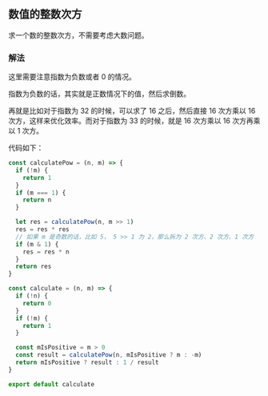 ## 数值的整数次方

求一个数的整数次方，不需要考虑大数问题。

### 解法

这里需要注意指数为负数或者 0 的情况。

指数为负数的话，其实就是正数情况下的值，然后求倒数。

再就是比如对于指数为 32 的时候，可以求了 16 之后，然后直接 16 次方乘以 16 次方，这样来优化效率。而对于指数为 33 的时候，就是 16 次方乘以 16 次方再乘以 1 次方。

代码如下：

```js
const calculatePow = (n, m) => {
  if (!m) {
    return 1
  }
  if (m === 1) {
    return n
  }

  let res = calculatePow(n, m >> 1)
  res = res * res
  // 如果 m 是奇数的话，比如 5， 5 >> 1 为 2，那么拆为 2 次方、2 次方、1 次方
  if (m & 1) {
    res = res * n
  }
  return res
}

const calculate = (n, m) => {
  if (!n) {
    return 0
  }
  if (!m) {
    return 1
  }

  const mIsPositive = m > 0
  const result = calculatePow(n, mIsPositive ? m : -m)
  return mIsPositive ? result : 1 / result
}

export default calculate
```
